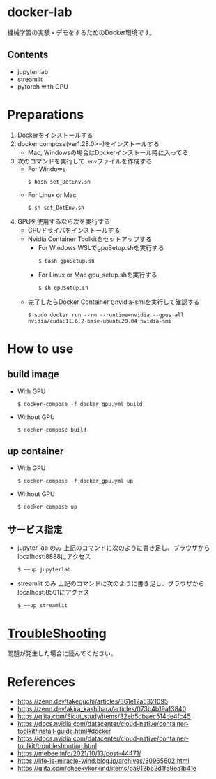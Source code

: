 # docker-lab
機械学習の実験・デモをするためのDocker環境です。

## Contents
- jupyter lab
- streamlit
- pytorch with GPU

# Preparations
1. Dockerをインストールする
2. docker compose(ver1.28.0>=)をインストールする
    - Mac, Windowsの場合はDockerインストール時に入ってる
3. 次のコマンドを実行して`.env`ファイルを作成する
    - For Windows
        ```
        $ bash set_DotEnv.sh
        ```
    - For Linux or Mac
        ```
        $ sh set_DotEnv.sh
        ```
4. GPUを使用するなら次を実行する
    - GPUドライバをインストールする
    - Nvidia Container Toolkitをセットアップする
        - For Windows
            WSLでgpuSetup.shを実行する
            ```
            $ bash gpuSetup.sh
            ```
        - For Linux or Mac
            gpu_setup.shを実行する
            ```
            $ sh gpuSetup.sh
            ```
    - 完了したらDocker Containerでnvidia-smiを実行して確認する
        ```
        $ sudo docker run --rm --runtime=nvidia --gpus all nvidia/cuda:11.6.2-base-ubuntu20.04 nvidia-smi
        ```

# How to use

## build image
- With GPU
    ```
    $ docker-compose -f docker_gpu.yml build
    ```

- Without GPU
    ```
    $ docker-compose build
    ```

## up container
- With GPU
    ```
    $ docker-compose -f docker_gpu.yml up
    ```

- Without GPU
    ```
    $ docker-compose up
    ```

## サービス指定
- jupyter lab のみ
    上記のコマンドに次のように書き足し、ブラウザからlocalhost:8888にアクセス
    ```
    $ ~~up jupyterlab
    ```

- streamlit のみ
    上記のコマンドに次のように書き足し、ブラウザからlocalhost:8501にアクセス
    ```
    $ ~~up streamlit
    ```

# [TroubleShooting](trouble_shooting.md)
問題が発生した場合に読んでください。

# References
- https://zenn.dev/takeguchi/articles/361e12a5321095
- https://zenn.dev/akira_kashihara/articles/073b4b19a13840
- https://qiita.com/Sicut_study/items/32eb5dbaec514de4fc45
- https://docs.nvidia.com/datacenter/cloud-native/container-toolkit/install-guide.html#docker
- https://docs.nvidia.com/datacenter/cloud-native/container-toolkit/troubleshooting.html
- https://mebee.info/2021/10/13/post-44471/
- https://life-is-miracle-wind.blog.jp/archives/30965602.html
- https://qiita.com/cheekykorkind/items/ba912b62d1f59ea1b41e
